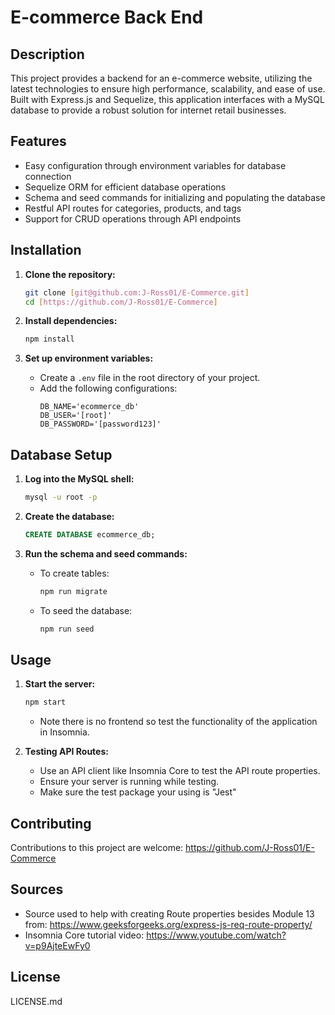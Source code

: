 # E-commerce Back End 

## Description

This project provides a backend for an e-commerce website, utilizing the latest technologies to ensure high performance, scalability, and ease of use. Built with Express.js and Sequelize, this application interfaces with a MySQL database to provide a robust solution for internet retail businesses.

## Features

- Easy configuration through environment variables for database connection
- Sequelize ORM for efficient database operations
- Schema and seed commands for initializing and populating the database
- Restful API routes for categories, products, and tags
- Support for CRUD operations through API endpoints

## Installation

1. **Clone the repository:**
   ```bash
   git clone [git@github.com:J-Ross01/E-Commerce.git]
   cd [https://github.com/J-Ross01/E-Commerce]
   ```

2. **Install dependencies:**
   ```bash
   npm install
   ```

3. **Set up environment variables:**
   - Create a `.env` file in the root directory of your project.
   - Add the following configurations:
     ```
     DB_NAME='ecommerce_db'
     DB_USER='[root]'
     DB_PASSWORD='[password123]'
     ```

## Database Setup

1. **Log into the MySQL shell:**
   ```bash
   mysql -u root -p
   ```

2. **Create the database:**
   ```sql
   CREATE DATABASE ecommerce_db;
   ```

4. **Run the schema and seed commands:**
   - To create tables:
     ```bash
     npm run migrate
     ```
   - To seed the database:
     ```bash
     npm run seed
     ```

## Usage

1. **Start the server:**
   ```bash
   npm start
   ```
   - Note there is no frontend so test the functionality of the application in Insomnia. 

3. **Testing API Routes:**
   - Use an API client like Insomnia Core to test the API route properties.
   - Ensure your server is running while testing.
   - Make sure the test package your using is "Jest"

## Contributing
Contributions to this project are welcome: https://github.com/J-Ross01/E-Commerce

## Sources
- Source used to help with creating Route properties besides Module 13 from: https://www.geeksforgeeks.org/express-js-req-route-property/
- Insomnia Core tutorial video: https://www.youtube.com/watch?v=p9AjteEwFy0

## License
LICENSE.md
